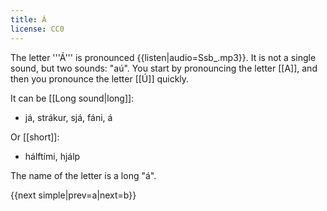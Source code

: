 ```yaml
---
title: Á
license: CC0
---
```


The letter '''Á''' is pronounced {{listen|audio=Ssb_.mp3}}. It is not a single sound, but two sounds: "aú". You start by pronouncing the letter [[A]], and then you pronounce the letter [[Ú]] quickly.

It can be [[Long sound|long]]:

* já, strákur, sjá, fáni, á

Or [[short]]:

* hálftími, hjálp

The name of the letter is a long "á".

{{next simple|prev=a|next=b}}